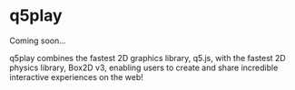 # q5play

Coming soon...

q5play combines the fastest 2D graphics library, q5.js, with the fastest 2D physics library, Box2D v3, enabling users to create and share incredible interactive experiences on the web!
